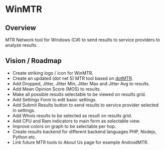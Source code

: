 # WinMTR

## Overview

MTR Network tool for Windows (C#) to send results to service providers to analyze results.

## Vision / Roadmap

- Create striking logo / icon for WinMTR.
- Create an updated (dot net 5) MTR tool based on <a href="https://sourceforge.net/projects/dotmtr/">dotMTR</a>.
- Add Dropped, Jitter, Jitter Min, Jitter Max and Jitter Avg  to results.
- Add Mean Opinion Score (MOS) to results.
- Make all possible results selectable to be viewed on results grid.
- Add Settings Form to edit basic settings.
- Add Submit Results button to send results to service provider selected in settings.
- Add Whois results to be selected as result on results grid.
- Add CPU and Ram indicators to main form as selectable view.
- Improve colors on graph to be selectable per hop.
- Create results backend for different backend languages PHP, Nodejs, Python etc.
- Link future MTR tools to About Us page for example AndroidMTR.
